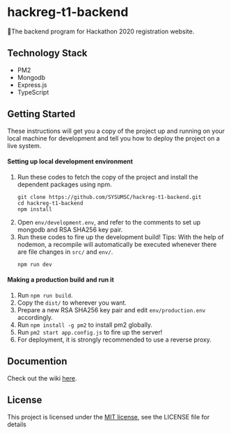 # hackreg-t1-backend
🤟The backend program for Hackathon 2020 registration website.

## Technology Stack
- PM2
- Mongodb
- Express.js
- TypeScript

## Getting Started

These instructions will get you a copy of the project up and running on your local machine for development and tell you how to deploy the project on a live system.

#### Setting up local development environment
1. Run these codes to fetch the copy of the project and install the dependent packages using npm.
    ```
    git clone https://github.com/SYSUMSC/hackreg-t1-backend.git
    cd hackreg-t1-backend
    npm install
    ```
2. Open `env/development.env`, and refer to the comments to set up mongodb and RSA SHA256 key pair.
3. Run these codes to fire up the development build! Tips: With the help of nodemon, a recompile will automatically be executed whenever there are file changes in `src/` and `env/`.
    ```
    npm run dev
    ```

#### Making a production build and run it
1. Run `npm run build`.
2. Copy the `dist/` to wherever you want.
3. Prepare a new RSA SHA256 key pair and edit `env/production.env` accordingly.
4. Run `npm install -g pm2` to install pm2 globally.
5. Run `pm2 start app.config.js` to fire up the server!
6. For deployment, it is strongly recommended to use a reverse proxy.

## Documention
Check out the wiki [here](https://github.com/SYSUMSC/hackreg-t1-backend/wiki/).

## License
This project is licensed under the [MIT license](https://opensource.org/licenses/mit-license.php), see the LICENSE file for details
